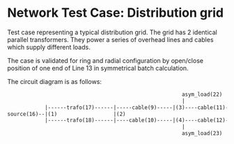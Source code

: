 <!--
SPDX-FileCopyrightText: Contributors to the Power Grid Model project <powergridmodel@lfenergy.org>

SPDX-License-Identifier: MPL-2.0
-->

# Network Test Case: Distribution grid

Test case representing a typical distribution grid.
The grid has 2 identical parallel transformers.
They power a series of overhead lines and cables which supply different loads.

The case is validated for ring and radial configuration by open/close position of one end of Line 13 in symmetrical
batch calculation.

The circuit diagram is as follows:

```txt
                                                        asym_load(22)            sym_load(19)
                                                        |                   |
            |------trafo(17)------|-----cable(9)-----|(3)----cable(11)---|(5)----OHL(13)---(On/off)-|
source(16)--|(1)                  |(2)                                                              |(7)---OHL(15)-|(8)
            |------trafo(18)------|----cable(10)-----|(4)----cable(12)---|(6)----OHL(14)------------|              |
                                                        |                   |                               Load(21)
                                                        asym_load(23)            sym_oad(20)
```
